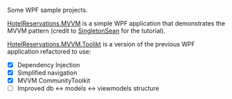 Some WPF sample projects.  

[HotelReservations.MVVM]() is a simple WPF application that demonstrates the MVVM pattern (credit to [SingletonSean](https://www.youtube.com/@SingletonSean) for the tutorial).  

[HotelReservations.MVVM.Toolikt]() is a version of the previous WPF application refactored to use:
- [x] Dependency Injection
- [x] Simplified navigation
- [x] MVVM CommunityToolkit
- [ ] Improved db <-> models <-> viewmodels structure